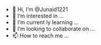 - 👋 Hi, I’m @Junaid1221
- 👀 I’m interested in ...
- 🌱 I’m current
ly learning ...
- 💞️ I’m looking to collaborate on ...
- 📫 How to reach me ...

<!---
Junaid1221/Junaid1221 is a ✨ special ✨ repository because its `README.md` (this file) appears on your GitHub profile.
You can click the Preview link to take a look at your changes.
--->
